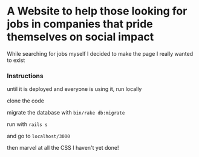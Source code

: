 # A Website to help those looking for jobs in companies that pride themselves on social impact

While searching for jobs myself I decided to make the page I really wanted to exist

### Instructions

until it is deployed and everyone is using it, run locally

clone the code

migrate the database with ```bin/rake db:migrate```

run with ```rails s```

and go to ```localhost/3000```

then marvel at all the CSS I haven't yet done!
